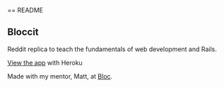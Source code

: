 == README

## Bloccit
Reddit replica to teach the fundamentals of web development and Rails.

<a href="https://rcagle-bloccit.herokuapp.com/" target="_blank">View the app</a> with Heroku

Made with my mentor, Matt, at [Bloc](http://bloc.io).